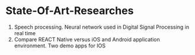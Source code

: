 # State-Of-Art-Researches   

1. Speech processing. Neural network used in Digital Signal Processing in real time    
2. Compare REACT Native versus iOS and Android application environment. Two demo apps for IOS    
